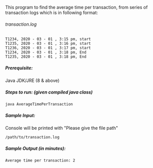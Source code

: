 This program to find the average time per transaction, from series of transaction logs which is in following format:

###### transaction.log

    T1234, 2020 - 03 - 01 , 3:15 pm, start 
    T1235, 2020 - 03 - 01 , 3:16 pm, start 
    T1236, 2020 - 03 - 01 , 3:17 pm, start 
    T1234, 2020 - 03 - 01 , 3:18 pm, End 
    T1235, 2020 - 03 - 01 , 3:18 pm, End

##### Prerequisite:
Java JDK/JRE (8 & above)

##### Steps to run: (given compiled java class)

    java AverageTimePerTransaction 

##### Sample Input:
Console will be printed with "Please give the file path"

    /path/to/transaction.log

##### Sample Output (in minutes):
	
    Average time per transaction: 2


